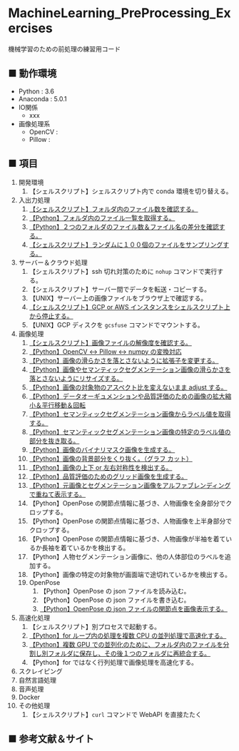 # MachineLearning_PreProcessing_Exercises
機械学習のための前処理の練習用コード

## ■ 動作環境

- Python : 3.6
- Anaconda : 5.0.1
- IO関係
    - xxx
- 画像処理系
    - OpenCV : 
    - Pillow :

## ■ 項目

1. 開発環境
    1. 【シェルスクリプト】シェルスクリプト内で conda 環境を切り替える。
1. 入出力処理
    1. [【シェルスクリプト】フォルダ内のファイル数を確認する。](https://github.com/Yagami360/MachineLearning_PreProcessing_Exercises/tree/master/io_processing/2)
    1. [【Python】フォルダ内のファイル一覧を取得する。](https://github.com/Yagami360/MachineLearning_PreProcessing_Exercises/tree/master/io_processing/1)
    1. [【Python】２つのフォルダのファイル数＆ファイル名の差分を確認する。](https://github.com/Yagami360/MachineLearning_PreProcessing_Exercises/tree/master/io_processing/3)
    1. [【シェルスクリプト】ランダムに１００個のファイルをサンプリングする。](https://github.com/Yagami360/MachineLearning_PreProcessing_Exercises/tree/master/io_processing/4)
1. サーバー＆クラウド処理
    1. 【シェルスクリプト】ssh 切れ対策のために `nohup` コマンドで実行する。
    1. 【シェルスクリプト】サーバー間でデータを転送・コピーする。
    1. 【UNIX】サーバー上の画像ファイルをブラウザ上で確認する。
    1. [【シェルスクリプト】GCP or AWS インスタンスをシェルスクリプト上から停止する。](https://github.com/Yagami360/MachineLearning_PreProcessing_Exercises/tree/master/server_processing/1)
    1. 【UNIX】GCP ディスクを `gcsfuse` コマンドでマウントする。
1. 画像処理
    1. [【シェルスクリプト】画像ファイルの解像度を確認する。](https://github.com/Yagami360/MachineLearning_PreProcessing_Exercises/tree/master/image_processing/1)
    1. [【Python】OpenCV ↔ Pillow ↔ numpy の変換対応](https://github.com/Yagami360/MachineLearning_PreProcessing_Exercises/tree/master/image_processing/4)
    1. [【Python】画像の滑らかさを落とさないように拡張子を変更する。](https://github.com/Yagami360/MachineLearning_PreProcessing_Exercises/tree/master/image_processing/3)
    1. [【Python】画像やセマンティックセグメンテーション画像の滑らかさを落とさないようにリサイズする。](https://github.com/Yagami360/MachineLearning_PreProcessing_Exercises/tree/master/image_processing/2)
    1. [【Python】画像の対象物のアスペクト比を変えないまま adjust する。](https://github.com/Yagami360/MachineLearning_PreProcessing_Exercises/tree/master/image_processing/11)
    1. [【Python】データオーギュメンションや品質評価のための画像の拡大縮小＆平行移動＆回転](https://github.com/Yagami360/MachineLearning_PreProcessing_Exercises/tree/master/image_processing/13)
    1. [【Python】セマンティックセグメンテーション画像からラベル値を取得する。](https://github.com/Yagami360/MachineLearning_PreProcessing_Exercises/tree/master/image_processing/5)
    1. [【Python】セマンティックセグメンテーション画像の特定のラベル値の部分を抜き取る。](https://github.com/Yagami360/MachineLearning_PreProcessing_Exercises/tree/master/image_processing/6)
    1. [【Python】画像のバイナリマスク画像を生成する。](https://github.com/Yagami360/MachineLearning_PreProcessing_Exercises/tree/master/image_processing/9)
    1. [【Python】画像の背景部分をくり抜く。（グラフ カット）](https://github.com/Yagami360/MachineLearning_PreProcessing_Exercises/tree/master/image_processing/10)
    1. [【Python】画像の上下 or 左右対称性を検出する。](https://github.com/Yagami360/MachineLearning_PreProcessing_Exercises/tree/master/image_processing/8)
    1. [【Python】品質評価のためのグリッド画像を生成する。](https://github.com/Yagami360/MachineLearning_PreProcessing_Exercises/tree/master/image_processing/7)
    1. [【Python】元画像とセグメンテーション画像をアルファブレンディングで重ねて表示する。](https://github.com/Yagami360/MachineLearning_PreProcessing_Exercises/tree/master/image_processing/12)
    1. 【Python】OpenPose の関節点情報に基づき、人物画像を全身部分でクロップする。
    1. 【Python】OpenPose の関節点情報に基づき、人物画像を上半身部分でクロップする。
    1. 【Python】OpenPose の関節点情報に基づき、人物画像が半袖を着ているか長袖を着ているかを検出する。
    1. 【Python】人物セグメンテーション画像に、他の人体部位のラベルを追加する。
    1. 【Python】画像の特定の対象物が画面端で途切れているかを検出する。
    1. OpenPose
        1. 【Python】OpenPose の json ファイルを読み込む。
        1. 【Python】OpenPose の json ファイルを書き込む。
        1. [【Python】OpenPose の json ファイルの関節点を画像表示する。](https://github.com/Yagami360/MachineLearning_PreProcessing_Exercises/tree/master/image_processing/openpose/1)
1. 高速化処理
    1. 【シェルスクリプト】別プロセスで起動する。
    1. [【Python】for ループ内の処理を複数 CPU の並列処理で高速化する。](https://github.com/Yagami360/MachineLearning_PreProcessing_Exercises/tree/master/acceleration_processing/2)
    1. [【Python】複数 GPU での並列化のために、フォルダ内のファイルを分割し別フォルダに保存し、その後１つのフォルダに再統合する。](https://github.com/Yagami360/MachineLearning_PreProcessing_Exercises/tree/master/acceleration_processing/1)
    1. 【Python】for ではなく行列処理で画像処理を高速化する。
1. スクレイピング
1. 自然言語処理
1. 音声処理
1. Docker
1. その他処理
    1. 【シェルスクリプト】`curl` コマンドで WebAPI を直接たたく


## ■ 参考文献＆サイト
